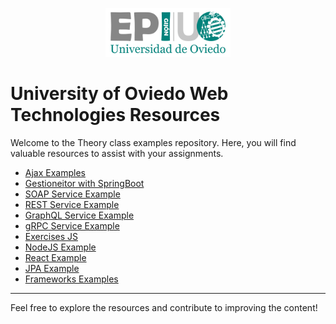 <p align="center">
  <img src="https://github.com/TEWgijon/README-examples/blob/main/img/logo-epigijon.png" alt="EPI Gijón logo" width="200"/>
</p>

# University of Oviedo Web Technologies Resources

Welcome to the Theory class examples repository. Here, you will find valuable resources to assist with your 
assignments.

- [Ajax Examples](/ajax/)
- [Gestioneitor with SpringBoot](/gestioneitor-springboot/)
- [SOAP Service Example](/soapexample/)
- [REST Service Example](/restexample/)
- [GraphQL Service Example](/graphqlexample/)
- [gRPC Service Example](/grpcexample/)
- [Exercises JS](/jsexercises/)
- [NodeJS Example](/nodejsexample/)
- [React Example](/reactexample/)
- [JPA Example](/jpaexample/)
- [Frameworks Examples](/frameworksexamples//)
---

Feel free to explore the resources and contribute to improving the content!